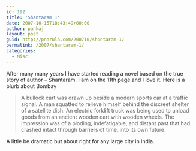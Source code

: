 ```yaml
---
id: 192
title: 'Shantaram 1'
date: 2007-10-15T18:43:49+00:00
author: pankaj
layout: post
guid: http://pnarula.com/200710/shantaram-1/
permalink: /2007/shantaram-1/
categories:
  - Misc
---
```

After many many years I have started reading a novel based on the true story of author &#8211; Shantaram. I am on the 11th page and I love it. Here is a blurb about Bombay

> A bullock cart was drawn up beside a modern sports car at a traffic signal. A man squatted to relieve himself behind the discreet shelter of a satellite dish. An electric forklift truck was being used to unload goods from an ancient wooden cart with wooden wheels. The impression was of a ploding, indefatigable, and distant past that had crashed intact through barriers of time, into its own future.

A little be dramatic but about right for any large city in India.